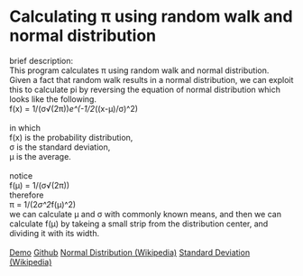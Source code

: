 # Calculating π using random walk and normal distribution  

brief description:<br>
This program calculates π using random walk and normal distribution.<br>
Given a fact that random walk results in a normal distribution, we can exploit this to calculate pi by reversing the equation of normal distribution which looks like the following.
<br>
f(x) = 1/(σ√(2π))*e^(-1/2*((x-μ)/σ)^2)<br>
<br>
in which<br>
f(x) is the probability distribution,<br>
σ is the standard deviation,<br>
μ is the average.<br>
<br>
notice<br>
f(μ) = 1/(σ√(2π))<br>
therefore<br>
π = 1/(2*σ^2*f(μ)^2)<br>
we can calculate μ and σ with commonly known means, and then we can calculate f(μ) by takeing a small strip from the distribution center, and dividing it with its width.<br>
<br>
<a href="https://codepen.io/MartianLord/full/QWdEwOz">Demo</a>
<a href="https://github.com/martian17/normal-dist-pi">Github</a>
<a href="https://en.wikipedia.org/wiki/Normal_distribution">Normal Distribution (Wikipedia)</a>
<a href="https://en.wikipedia.org/wiki/Standard_deviation">Standard Deviation (Wikipedia)</a>